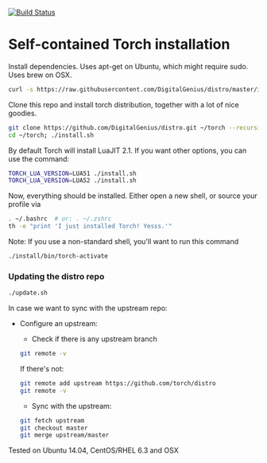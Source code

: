[![Build Status](https://travis-ci.org/torch/distro.svg?branch=master)](https://travis-ci.org/torch/distro)

Self-contained Torch installation
============

Install dependencies. Uses apt-get on Ubuntu, which might require sudo. Uses brew on OSX.
```sh
curl -s https://raw.githubusercontent.com/DigitalGenius/distro/master/install-deps | bash
```
Clone this repo and install torch distribution, together with a lot of nice goodies.
```sh
git clone https://github.com/DigitalGenius/distro.git ~/torch --recursive
cd ~/torch; ./install.sh
```

By default Torch will install LuaJIT 2.1. If you want other options, you can use the command:
```sh
TORCH_LUA_VERSION=LUA51 ./install.sh
TORCH_LUA_VERSION=LUA52 ./install.sh
```

Now, everything should be installed. Either open a new shell, or source your profile via
```sh
. ~/.bashrc  # or: . ~/.zshrc
th -e "print 'I just installed Torch! Yesss.'"
```

Note: If you use a non-standard shell, you'll want to run this command
```sh
./install/bin/torch-activate
```

### Updating the distro repo
```bash
./update.sh
```

In case we want to sync with the upstream repo:
* Configure an upstream:
  * Check if there is any upstream branch
  ```bash
  git remote -v
  ```
  If there's not:
  ```bash
  git remote add upstream https://github.com/torch/distro
  git remote -v
  ```
  
  * Sync with the upstream: 
  ```bash
  git fetch upstream
  git checkout master
  git merge upstream/master
  ```

Tested on Ubuntu 14.04, CentOS/RHEL 6.3 and OSX
